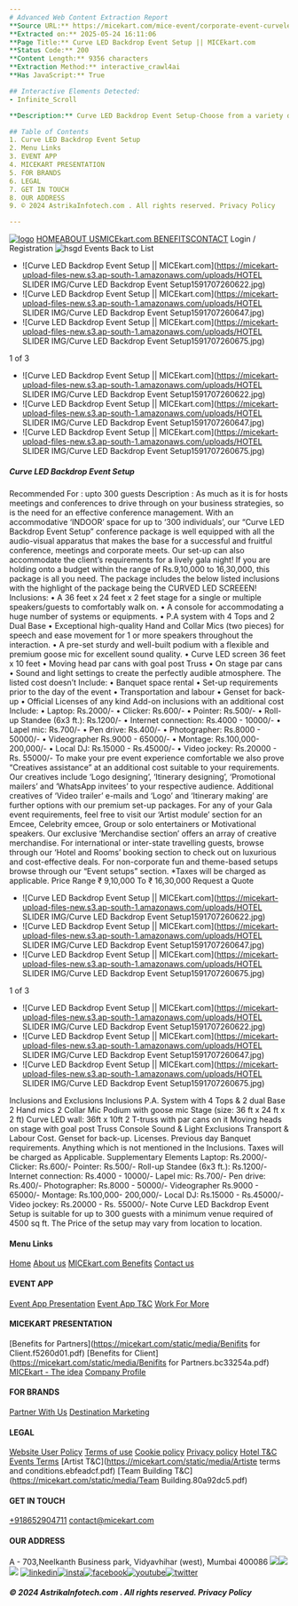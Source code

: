 ```yaml
---
# Advanced Web Content Extraction Report
**Source URL:** https://micekart.com/mice-event/corporate-event-curveled-back-drop/NDU=
**Extracted on:** 2025-05-24 16:11:06
**Page Title:** Curve LED Backdrop Event Setup || MICEkart.com
**Status Code:** 200
**Content Length:** 9356 characters
**Extraction Method:** interactive_crawl4ai
**Has JavaScript:** True

## Interactive Elements Detected:
- Infinite_Scroll

**Description:** Curve LED Backdrop Event Setup-Choose from a variety of Event Themes for your Corporate Event , Theme Nights , Corporate Get together with MICEkart.com. Get in touch +919167499292 for specialised quotes

## Table of Contents
1. Curve LED Backdrop Event Setup
2. Menu Links
3. EVENT APP
4. MICEKART PRESENTATION
5. FOR BRANDS
6. LEGAL
7. GET IN TOUCH
8. OUR ADDRESS
9. © 2024 AstrikaInfotech.com . All rights reserved. Privacy Policy

---
```


[![logo](https://micekart.com/static/media/logo.ae758ead.png)](https://micekart.com/home)
[](https://micekart.com/mice-event/corporate-event-curveled-back-drop/NDU=)[HOME](https://micekart.com/home)[](https://micekart.com/mice-event/corporate-event-curveled-back-drop/NDU=)[ABOUT US](https://micekart.com/about)[](https://micekart.com/mice-event/corporate-event-curveled-back-drop/NDU=)[MICEkart.com BENEFITS](https://micekart.com/benefits)[](https://micekart.com/mice-event/corporate-event-curveled-back-drop/NDU=)[CONTACT](https://micekart.com/contact)
Login / Registration
![hsgd](https://micekart.com/static/media/loader.15ef94cf.svg)
Events
Back to List
  * ![Curve LED Backdrop Event Setup || MICEkart.com](https://micekart-upload-files-new.s3.ap-south-1.amazonaws.com/uploads/HOTEL SLIDER IMG/Curve LED Backdrop Event Setup1591707260622.jpg)
  * ![Curve LED Backdrop Event Setup || MICEkart.com](https://micekart-upload-files-new.s3.ap-south-1.amazonaws.com/uploads/HOTEL SLIDER IMG/Curve LED Backdrop Event Setup1591707260647.jpg)
  * ![Curve LED Backdrop Event Setup || MICEkart.com](https://micekart-upload-files-new.s3.ap-south-1.amazonaws.com/uploads/HOTEL SLIDER IMG/Curve LED Backdrop Event Setup1591707260675.jpg)


1 of 3
  * ![Curve LED Backdrop Event Setup || MICEkart.com](https://micekart-upload-files-new.s3.ap-south-1.amazonaws.com/uploads/HOTEL SLIDER IMG/Curve LED Backdrop Event Setup1591707260622.jpg)
  * ![Curve LED Backdrop Event Setup || MICEkart.com](https://micekart-upload-files-new.s3.ap-south-1.amazonaws.com/uploads/HOTEL SLIDER IMG/Curve LED Backdrop Event Setup1591707260647.jpg)
  * ![Curve LED Backdrop Event Setup || MICEkart.com](https://micekart-upload-files-new.s3.ap-south-1.amazonaws.com/uploads/HOTEL SLIDER IMG/Curve LED Backdrop Event Setup1591707260675.jpg)


##### Curve LED Backdrop Event Setup
Recommended For :
upto 300 guests
Description :
As much as it is for hosts meetings and conferences to drive through on your business strategies, so is the need for an effective conference management. With an accommodative ‘INDOOR’ space for up to ‘300 individuals’, our “Curve LED Backdrop Event Setup” conference package is well equipped with all the audio-visual apparatus that makes the base for a successful and fruitful conference, meetings and corporate meets. Our set-up can also accommodate the client’s requirements for a lively gala night! If you are holding onto a budget within the range of Rs.9,10,000 to 16,30,000, this package is all you need. The package includes the below listed inclusions with the highlight of the package being the CURVED LED SCREEEN! Inclusions: • A 36 feet x 24 feet x 2 feet stage for a single or multiple speakers/guests to comfortably walk on. • A console for accommodating a huge number of systems or equipments. • P.A system with 4 Tops and 2 Dual Base • Exceptional high-quality Hand and Collar Mics (two pieces) for speech and ease movement for 1 or more speakers throughout the interaction. • A pre-set sturdy and well-built podium with a flexible and premium goose mic for excellent sound quality. • Curve LED screen 36 feet x 10 feet • Moving head par cans with goal post Truss • On stage par cans • Sound and light settings to create the perfectly audible atmosphere. The listed cost doesn’t Include: • Banquet space rental • Set-up requirements prior to the day of the event • Transportation and labour • Genset for back-up • Official Licenses of any kind Add-on inclusions with an additional cost Include: • Laptop: Rs.2000/- • Clicker: Rs.600/- • Pointer: Rs.500/- • Roll-up Standee (6x3 ft.): Rs.1200/- • Internet connection: Rs.4000 - 10000/- • Lapel mic: Rs.700/- • Pen drive: Rs.400/- • Photographer: Rs.8000 - 50000/- • Videographer Rs.9000 - 65000/- • Montage: Rs.100,000- 200,000/- • Local DJ: Rs.15000 - Rs.45000/- • Video jockey: Rs.20000 - Rs. 55000/- To make your pre event experience comfortable we also prove “Creatives assistance” at an additional cost suitable to your requirements. Our creatives include ‘Logo designing’, ‘Itinerary designing’, ‘Promotional mailers’ and ‘WhatsApp invitees’ to your respective audience. Additional creatives of ‘Video trailer’ e-mails and ‘Logo’ and ‘Itinerary making’ are further options with our premium set-up packages. For any of your Gala event requirements, feel free to visit our ‘Artist module’ section for an Emcee, Celebrity emcee, Group or solo entertainers or Motivational speakers. Our exclusive ‘Merchandise section’ offers an array of creative merchandise. For international or inter-state travelling guests, browse through our ‘Hotel and Rooms’ booking section to check out on luxurious and cost-effective deals. For non-corporate fun and theme-based setups browse through our “Event setups” section. *Taxes will be charged as applicable.
Price Range
₹ 9,10,000 To ₹ 16,30,000
Request a Quote
  * ![Curve LED Backdrop Event Setup || MICEkart.com](https://micekart-upload-files-new.s3.ap-south-1.amazonaws.com/uploads/HOTEL SLIDER IMG/Curve LED Backdrop Event Setup1591707260622.jpg)
  * ![Curve LED Backdrop Event Setup || MICEkart.com](https://micekart-upload-files-new.s3.ap-south-1.amazonaws.com/uploads/HOTEL SLIDER IMG/Curve LED Backdrop Event Setup1591707260647.jpg)
  * ![Curve LED Backdrop Event Setup || MICEkart.com](https://micekart-upload-files-new.s3.ap-south-1.amazonaws.com/uploads/HOTEL SLIDER IMG/Curve LED Backdrop Event Setup1591707260675.jpg)


1 of 3
  * ![Curve LED Backdrop Event Setup || MICEkart.com](https://micekart-upload-files-new.s3.ap-south-1.amazonaws.com/uploads/HOTEL SLIDER IMG/Curve LED Backdrop Event Setup1591707260622.jpg)
  * ![Curve LED Backdrop Event Setup || MICEkart.com](https://micekart-upload-files-new.s3.ap-south-1.amazonaws.com/uploads/HOTEL SLIDER IMG/Curve LED Backdrop Event Setup1591707260647.jpg)
  * ![Curve LED Backdrop Event Setup || MICEkart.com](https://micekart-upload-files-new.s3.ap-south-1.amazonaws.com/uploads/HOTEL SLIDER IMG/Curve LED Backdrop Event Setup1591707260675.jpg)


Inclusions and Exclusions
Inclusions 
P.A. System with 4 Tops & 2 dual Base 2 Hand mics 2 Collar Mic Podium with goose mic Stage (size: 36 ft x 24 ft x 2 ft) Curve LED wall: 36ft x 10ft 2 T-truss with par cans on it Moving heads on stage with goal post Truss Console Sound & Light
Exclusions 
Transport & Labour Cost. Genset for back-up. Licenses. Previous day Banquet requirements. Anything which is not mentioned in the Inclusions. Taxes will be charged as Applicable.
Supplementary Elements
Laptop: Rs.2000/-
Clicker: Rs.600/-
Pointer: Rs.500/-
Roll-up Standee (6x3 ft.): Rs.1200/-
Internet connection: Rs.4000 - 10000/-
Lapel mic: Rs.700/-
Pen drive: Rs.400/-
Photographer: Rs.8000 - 50000/-
Videographer Rs.9000 - 65000/-
Montage: Rs.100,000- 200,000/-
Local DJ: Rs.15000 - Rs.45000/-
Video jockey: Rs.20000 - Rs. 55000/-
Note
Curve LED Backdrop Event Setup is suitable for up to 300 guests with a minimum venue required of 4500 sq ft. The Price of the setup may vary from location to location.
#### Menu Links
[Home](https://micekart.com/home)
[About us](https://micekart.com/about)
[MICEkart.com Benefits](https://micekart.com/benefits)
[Contact us](https://micekart.com/contact)
#### EVENT APP
[Event App Presentation](https://micekart.com/)
[Event App T&C](https://micekart.com/)
[Work For More](https://micekart.com/)
#### MICEKART PRESENTATION
[Benefits for Partners](https://micekart.com/static/media/Benifits for Client.f5260d01.pdf)
[Benefits for Client](https://micekart.com/static/media/Benifits for Partners.bc33254a.pdf)
[MICEkart - The idea](https://micekart.com/static/media/Micekart-The-Idea-new.78c542ff.pdf)
[Company Profile](https://micekart.com/static/media/MICEkart-Client-Profile.35843043.pdf)
#### FOR BRANDS
[Partner With Us](https://micekart.com/contact)
[Destination Marketing](https://micekart.com/contact)
#### LEGAL
[Website User Policy](https://micekart.com/websiteuserpolicy)
[Terms of use](https://micekart.com/termsofuse)
[Cookie policy](https://micekart.com/cookiepolicy)
[Privacy policy](https://micekart.com/privacypolicy)
[Hotel T&C](https://micekart.com/hoteltermsandcondition)
[Events Terms](https://micekart.com/EventsTerms)
[Artist T&C](https://micekart.com/static/media/Artiste terms and conditions.ebfeadcf.pdf)
[Team Building T&C](https://micekart.com/static/media/Team Building.80a92dc5.pdf)
#### GET IN TOUCH
[+918652904711](tel:+918652904711)
contact@micekart.com
#### OUR ADDRESS
A - 703,Neelkanth Business park, Vidyavhihar (west), Mumbai 400086
![](https://micekart.com/mice-event/corporate-event-curveled-back-drop/NDU=)![](https://micekart.com/mice-event/corporate-event-curveled-back-drop/NDU=)
![](https://micekart.com/static/media/logo.ae758ead.a18379f3.png)
[![linkedin](https://micekart.com/static/media/linkedin.b9237664.svg)](https://www.linkedin.com/company/micekart/)[![insta](https://micekart.com/static/media/instagram.052c5c73.svg)](https://www.instagram.com/micekart/ )[![facebook](https://micekart.com/static/media/facebook.cdd6adc6.svg)](https://www.facebook.com/MICEkart.in)[![youtube](https://micekart.com/static/media/youtube.49316bbb.svg)](https://www.youtube.com/channel/UCU7p6BOupjMWw-IYlreCb5Q)[![twitter](https://micekart.com/static/media/twitter.8845157f.svg)](https://twitter.com/micekartcom)
##### © 2024 AstrikaInfotech.com . All rights reserved. Privacy Policy

